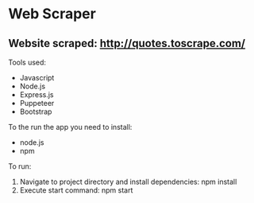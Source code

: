 # Web Scraper
## Website scraped: http://quotes.toscrape.com/

Tools used:
- Javascript
- Node.js
- Express.js
- Puppeteer
- Bootstrap

To the run the app you need to install:
- node.js
- npm

To run:
1. Navigate to project directory and install dependencies:
   npm install
2. Execute start command:
   npm start
